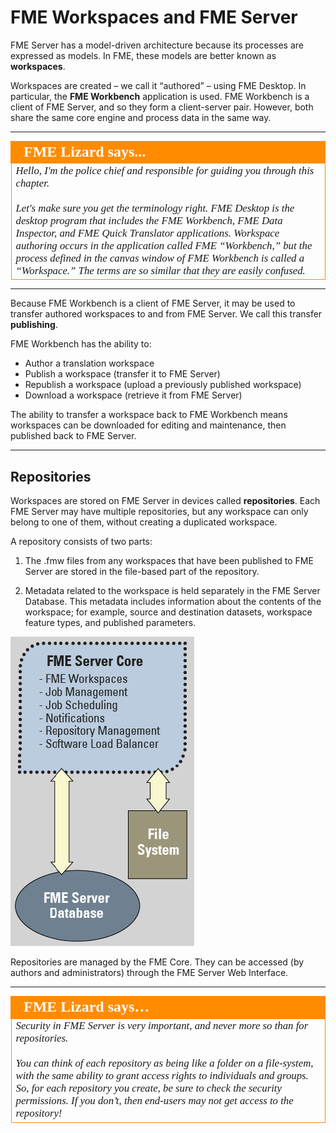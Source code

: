 # FME Workspaces and FME Server

FME Server has a model-driven architecture because its processes are expressed as models. In FME, these models are better known as **workspaces**.

Workspaces are created – we call it “authored” – using FME Desktop. In particular, the **FME Workbench** application is used. FME Workbench is a client of FME Server, and so they form a client-server pair. However, both share the same core engine and process data in the same way.

---

<!--Person X Says Section-->

<table style="border-spacing: 0px">
  <tr>
    <td style="vertical-align:middle;background-color:darkorange;border: 2px solid darkorange">
      <i class="fa fa-quote-left fa-lg fa-pull-left fa-fw" style="color:white;padding-right: 12px;vertical-align:text-top"></i>
      <span style="color:white;font-size:x-large;font-weight: bold;font-family:serif">FME Lizard says...</span>
    </td>
  </tr>
  <tr>
    <td style="border: 1px solid darkorange">
      <span style="font-family:serif; font-style:italic; font-size:larger">
        Hello, I'm the police chief and responsible for guiding you through this chapter.
        <br><br>
        Let's make sure you get the terminology right. FME Desktop is the desktop program that includes the FME Workbench, FME Data Inspector, and FME Quick Translator applications. Workspace authoring occurs in the application called FME “Workbench,” but the process defined in the canvas window of FME Workbench is called a “Workspace.” The terms are so similar that they are easily confused.
      </span>
    </td>
  </tr>
</table>

---

Because FME Workbench is a client of FME Server, it may be used to transfer authored workspaces to and from FME Server. We call this transfer **publishing**.

FME Workbench has the ability to:

- Author a translation workspace
- Publish a workspace (transfer it to FME Server)
- Republish a workspace (upload a previously published workspace)
- Download a workspace (retrieve it from FME Server)

The ability to transfer a workspace back to FME Workbench means workspaces can be downloaded for editing and maintenance, then published back to FME Server.

---

## Repositories ##

Workspaces are stored on FME Server in devices called **repositories**. Each FME Server may have multiple repositories, but any workspace can only belong to one of them, without creating a duplicated workspace.

A repository consists of two parts:

1) The .fmw files from any workspaces that have been published to FME Server are stored in the file-based part of the repository.

2) Metadata related to the workspace is held separately in the FME Server Database. This metadata includes information about the contents of the workspace; for example, source and destination datasets, workspace feature types, and published parameters.

![](./Images/Img1.007.CoreAndRepositories.png)

Repositories are managed by the FME Core. They can be accessed (by authors and administrators) through the FME Server Web Interface.

---

<table style="border-spacing: 0px">
<tr>
<td style="vertical-align:middle;background-color:darkorange;border: 2px solid darkorange">
<i class="fa fa-quote-left fa-lg fa-pull-left fa-fw" style="color:white;padding-right: 12px;vertical-align:text-top"></i>
<span style="color:white;font-size:x-large;font-weight: bold;font-family:serif">FME Lizard says…</span>
</td>
</tr>

<tr>
<td style="border: 1px solid darkorange">
<span style="font-family:serif; font-style:italic; font-size:larger">
Security in FME Server is very important, and never more so than for repositories.
<br><br>You can think of each repository as being like a folder on a file-system, with the same ability to grant access rights to individuals and groups. So, for each repository you create, be sure to check the security permissions. If you don’t, then end-users may not get access to the repository!
</span>
</td>
</tr>
</table>
